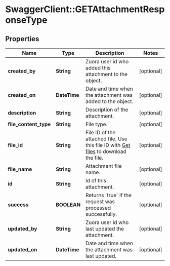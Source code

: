 # SwaggerClient::GETAttachmentResponseType

## Properties
Name | Type | Description | Notes
------------ | ------------- | ------------- | -------------
**created_by** | **String** | Zuora user id who added this attachment to the object.  | [optional] 
**created_on** | **DateTime** | Date and time when the attachment was added to the object.  | [optional] 
**description** | **String** | Description of the attachment.  | [optional] 
**file_content_type** | **String** | File type.  | [optional] 
**file_id** | **String** | File ID of the attached file. Use this file ID with [Get files](https://www.zuora.com/developer/api-reference/#operation/GET_Files) to download the file.  | [optional] 
**file_name** | **String** | Attachment file name.  | [optional] 
**id** | **String** | Id of this attachment.  | [optional] 
**success** | **BOOLEAN** | Returns &#x60;true&#x60; if the request was processed successfully.  | [optional] 
**updated_by** | **String** | Zuora user id who last updated the attachment.  | [optional] 
**updated_on** | **DateTime** | Date and time when the attachment was last updated.  | [optional] 


